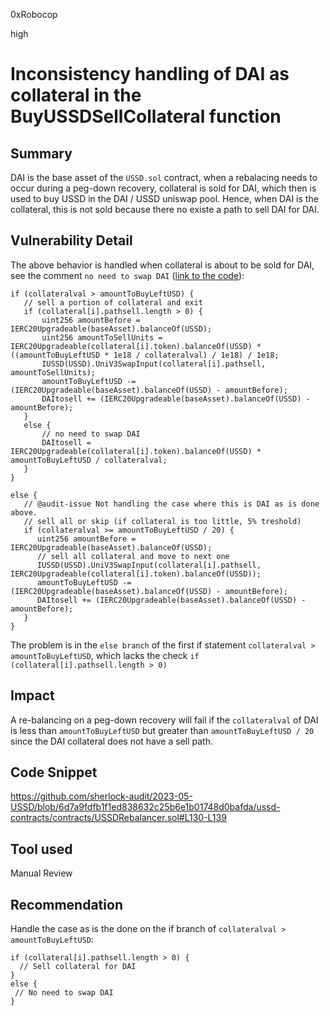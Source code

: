 0xRobocop

high

# Inconsistency handling of DAI as collateral in the BuyUSSDSellCollateral function

## Summary

DAI is the base asset of the `USSD.sol` contract, when a rebalacing needs to occur during a peg-down recovery, collateral is sold for DAI, which then is used to buy USSD in the DAI / USSD uniswap pool. Hence, when DAI is the collateral, this is not sold because there no existe a path to sell DAI for DAI.

## Vulnerability Detail

The above behavior is handled when collateral is about to be sold for DAI, see the comment `no need to swap DAI` ([link to the code](https://github.com/sherlock-audit/2023-05-USSD/blob/6d7a9fdfb1f1ed838632c25b6e1b01748d0bafda/ussd-contracts/contracts/USSDRebalancer.sol#L117-L139)):

```solidity
if (collateralval > amountToBuyLeftUSD) {
   // sell a portion of collateral and exit
   if (collateral[i].pathsell.length > 0) {
       uint256 amountBefore = IERC20Upgradeable(baseAsset).balanceOf(USSD);
       uint256 amountToSellUnits = IERC20Upgradeable(collateral[i].token).balanceOf(USSD) * ((amountToBuyLeftUSD * 1e18 / collateralval) / 1e18) / 1e18;
       IUSSD(USSD).UniV3SwapInput(collateral[i].pathsell, amountToSellUnits);
       amountToBuyLeftUSD -= (IERC20Upgradeable(baseAsset).balanceOf(USSD) - amountBefore);
       DAItosell += (IERC20Upgradeable(baseAsset).balanceOf(USSD) - amountBefore);
   } 
   else {
       // no need to swap DAI
       DAItosell = IERC20Upgradeable(collateral[i].token).balanceOf(USSD) * amountToBuyLeftUSD / collateralval;
   }
}

else {
   // @audit-issue Not handling the case where this is DAI as is done above.
   // sell all or skip (if collateral is too little, 5% treshold)
   if (collateralval >= amountToBuyLeftUSD / 20) {
      uint256 amountBefore = IERC20Upgradeable(baseAsset).balanceOf(USSD);
      // sell all collateral and move to next one
      IUSSD(USSD).UniV3SwapInput(collateral[i].pathsell, IERC20Upgradeable(collateral[i].token).balanceOf(USSD));
      amountToBuyLeftUSD -= (IERC20Upgradeable(baseAsset).balanceOf(USSD) - amountBefore);
      DAItosell += (IERC20Upgradeable(baseAsset).balanceOf(USSD) - amountBefore);
   }
}
```
The problem is in the `else branch` of the first if statement `collateralval > amountToBuyLeftUSD`, which lacks the check `if (collateral[i].pathsell.length > 0)`

## Impact

A re-balancing on a peg-down recovery will fail if the `collateralval` of DAI is less than `amountToBuyLeftUSD` but greater than `amountToBuyLeftUSD / 20` since the DAI collateral does not have a sell path.

## Code Snippet

https://github.com/sherlock-audit/2023-05-USSD/blob/6d7a9fdfb1f1ed838632c25b6e1b01748d0bafda/ussd-contracts/contracts/USSDRebalancer.sol#L130-L139

## Tool used

Manual Review

## Recommendation

Handle the case as is the done on the if branch of `collateralval > amountToBuyLeftUSD`:

```solidity
if (collateral[i].pathsell.length > 0) {
  // Sell collateral for DAI
}
else {
 // No need to swap DAI
}
```
